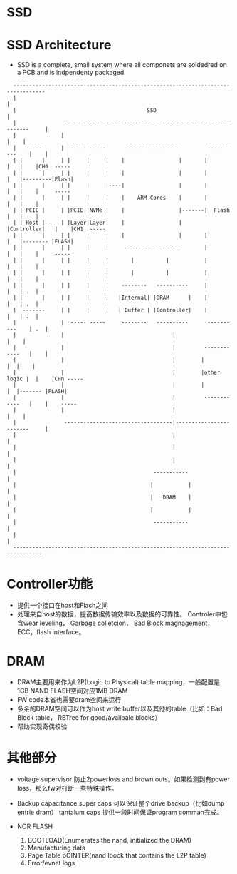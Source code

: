 # SSD


<!--more-->
# SSD Architecture
 - SSD is a complete, small system where all componets are soldedred on a PCB and is indpendenty packaged
```
  --------------------------------------------------------------------------------
  |                                                                               |
  |                                         SSD                                   |
  |               -----------------------------------------------------------     |
  |              |                                                           |    |
  |  ------      |  ----- -----      -----------------         ----------    |    |
  | |      |     | |     |     |    |                 |       |          |   |    |CH0  ----- 
  | |      |     | |     |     |    |                 |       |          |   |---------|Flash|
  | |      |     | |     |     |----|                 |       |          |   |    |     -----
  | |      |     | |     |     |    |    ARM Cores    |       |          |   |    |
  | | PCIE |     | |PCIE |NVMe |    |                 |-------|  Flash   |   |    |
  | | Host |---- | |Layer|Layer|    |                 |       |Controller|   |    |CH1  -----
  | |      |     | |     |     |    |                 |       |          |   |-------- |FLASH|
  | |      |     | |     |     |     -----------------        |          |   |    |     -----
  | |      |     | |     |     |       |          |           |          |   |    |
  | |      |     | |     |     |       |          |           |          |   |    |
  | |      |     | |     |     |    --------   ----------     |          |   | .  |
  | |      |     | |     |     |   |Internal| |DRAM      |    |          |   | .  |
  |  -------     | |     |     |   | Buffer | |Controller|    |          |   | .  |
  |              |  ----- -----     --------   ----------      ----------    | .  |
  |              |                                  |                        |    |
  |              |                                  |         ------------   |    |
  |              |                                  |        |            |  |    |
  |              |                                  |        |other logic |  |    |CHn -----
  |              |                                  |        |            |  |------- |FLASH|
  |              |                                  |         ------------   |    |    -----
  |              |                                  |                        |    |
  |               ----------------------------------|------------------------     |
  |                                                 |                             | 
  |                                                 |                             |
  |                                                 |                             |
  |                                           -----------                         |
  |                                          |           |                        |
  |                                          |   DRAM    |                        |
  |                                          |           |                        |
  |                                           -----------                         |
  |                                                                               |
  -------------------------------------------------------------------------------
```
# Controller功能
- 提供一个接口在host和Flash之间
- 处理来自host的数据，提高数据传输效率以及数据的可靠性。
  Controler中包含wear leveling， Garbage colletcion， Bad Block magnagement，ECC，flash interface。
  

# DRAM
- DRAM主要用来作为L2P(Logic to Physical) table mapping，一般配置是1GB NAND FLASH空间对应1MB DRAM
- FW code本省也需要dram空间来运行
- 多余的DRAM空间可以作为host write buffer以及其他的table（比如：Bad Block table， RBTree for good/availbale blocks）
- 帮助实现奇偶校验

# 其他部分
- voltage supervisor
  防止2powerloss and brown outs。如果检测到有power loss，那么fw对打断一些特殊操作。

- Backup capacitance
  super caps 可以保证整个drive backup（比如dump entrie dram）
  tantalum caps 提供一段时间保证program comman完成。

- NOR FLASH
  1. BOOTLOAD(Enumerates the nand, initialized the DRAM)
  2. Manufacturing data
  3. Page Table pOINTER(nand lbock that contains the L2P table)
  4. Error/evnet logs

